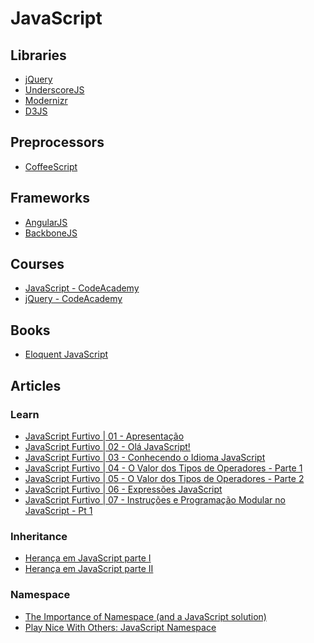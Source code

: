 JavaScript
==============================

Libraries
------------------------------

* [jQuery](http://jquery.com/)
* [UnderscoreJS](http://underscorejs.org/)
* [Modernizr](http://modernizr.com/)
* [D3JS](http://d3js.org/)





Preprocessors
----------

* [CoffeeScript](http://coffeescript.org/)





Frameworks
------------------------------

* [AngularJS](https://www.angularjs.org/)
* [BackboneJS](http://backbonejs.org/)





Courses
------------------------------

* [JavaScript - CodeAcademy](http://www.codecademy.com/tracks/javascript)
* [jQuery - CodeAcademy](http://www.codecademy.com/tracks/jquery)





Books
------------------------------

* [Eloquent JavaScript](http://eloquentjavascript.net/)





Articles
------------------------------

### Learn

* [JavaScript Furtivo | 01 - Apresentação](http://ericdouglas.github.io/2014/04/08/10-javascript-furtivo-apresentacao/)
* [JavaScript Furtivo | 02 - Olá JavaScript!](http://ericdouglas.github.io/2014/04/08/11-javascript-furtivo-ola-javascript/)
* [JavaScript Furtivo | 03 - Conhecendo o Idioma JavaScript](http://ericdouglas.github.io/2014/04/08/12-javascript-furtivo-conhecendo-o-idioma-javascript/)
* [JavaScript Furtivo | 04 - O Valor dos Tipos de Operadores - Parte 1](http://ericdouglas.github.io/2014/04/15/13-javascript-furtivo-o-valor-dos-tipos-de-operadores-parte-01/)
* [JavaScript Furtivo | 05 - O Valor dos Tipos de Operadores - Parte 2](http://ericdouglas.github.io/2014/04/19/14-javascript-furtivo-o-valor-dos-tipos-de-operadores-parte-02/)
* [JavaScript Furtivo | 06 - Expressões JavaScript](http://ericdouglas.github.io/2014/04/23/15-javascript-furtivo-expressoes-javascript/)
* [JavaScript Furtivo | 07 - Instruções e Programação Modular no JavaScript - Pt 1](http://ericdouglas.github.io/2014/10/05/instrucoes-e-programacao-modular-parte-1/)



### Inheritance

* [Herança em JavaScript parte I](http://loopinfinito.com.br/2012/05/04/heranca-em-javascript-parte-1/)
* [Herança em JavaScript parte II](http://loopinfinito.com.br/2013/02/05/heranca-em-javascript-parte-2/)



### Namespace

* [The Importance of Namespace (and a JavaScript solution)](http://www.louddog.com/2009/the-importance-of-namespace-and-a-javascript-solution/)
* [Play Nice With Others: JavaScript Namespace](http://jeffreysambells.com/2006/11/22/play-nice-with-others-javascript-namespace)
